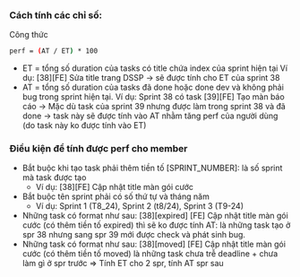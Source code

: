 ### Cách tính các chỉ số:

Công thức

```bash
perf = (AT / ET) * 100
```

- ET = tổng số duration của tasks có title chứa index của sprint hiện tại
  Ví dụ: [38][FE] Sửa title trang DSSP -> sẽ được tính cho ET của sprint 38
- AT = tổng số duration của tasks đã done hoặc done dev và không phải bug trong sprint hiện tại.
  Ví dụ: Sprint 38 có task [39][FE] Tạo màn báo cáo -> Mặc dù task của sprint 39 nhưng được làm trong sprint 38 và đã done -> task này sẽ được tính vào AT nhằm tăng perf của người dùng (do task này ko được tính vào ET)

### Điều kiện để tính được perf cho member

- Bắt buộc khi tạo task phải thêm tiền tố [SPRINT_NUMBER]: là số sprint mà task được tạo
  - Ví dụ: [38][FE] Cập nhật title màn gói cước
- Bắt buộc tên sprint phải có số thứ tự và tháng năm
  - Ví dụ: Sprint 1 (T8_24), Sprint 2 (t8/24), Sprint 3 (T9-24)
- Những task có format như sau: [38][expired] [FE] Cập nhật title màn gói cước (có thêm tiền tố expired) thì sẽ ko được tính AT: là những task tạo ở spr 38 nhưng sang spr 39 mới được check và phát sinh bug.
- Những task có format như sau: [38][moved] [FE] Cập nhật title màn gói cước (có thêm tiền tố moved) là những task chưa trễ deadline + chưa làm gì ở spr trước => Tính ET cho 2 spr, tính AT spr sau
